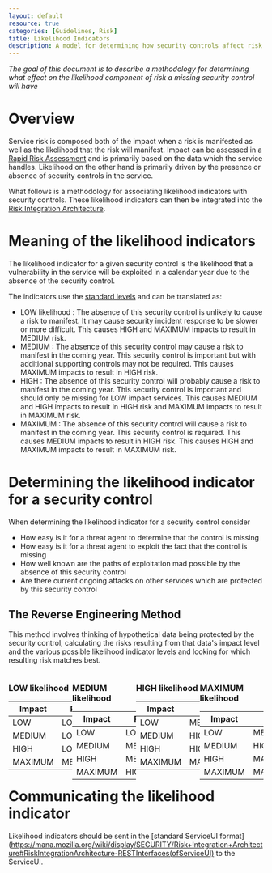 ```yaml
---
layout: default
resource: true
categories: [Guidelines, Risk]
title: Likelihood Indicators
description: A model for determining how security controls affect risk
---
```


*The goal of this document is to describe a methodology for determining what
effect on the likelihood component of risk a missing security control will have*

# Overview

Service risk is composed both of the impact when a risk is manifested as well as
the likelihood that the risk will manifest. Impact can be assessed in a
[Rapid Risk Assessment](https://wiki.mozilla.org/Security/Risk_management/Rapid_Risk_Assessment#Recording_risk_impacts)
and is primarily based on the data which the service handles.
Likelihood on the other hand is primarily driven by the presence or absence of
security controls in the service.

What follows is a methodology for associating likelihood indicators with
security controls. These likelihood indicators can then be integrated into the
[Risk Integration Architecture](https://mana.mozilla.org/wiki/display/SECURITY/Risk+Integration+Architecture).

# Meaning of the likelihood indicators

The likelihood indicator for a given security control is the likelihood that
a vulnerability in the service will be exploited in a calendar year due to the absence of the
security control.

The indicators use the [standard levels](https://wiki.mozilla.org/Security/Standard_Levels)
and can be translated as:
* <span class="risk-low">LOW likelihood</span> : The absence of this security control is unlikely to cause a risk to
  manifest. It may cause security incident response to be slower or more
  difficult. This causes HIGH and MAXIMUM impacts to result in MEDIUM risk.
* MEDIUM : The absence of this security control may cause a risk to manifest in
  the coming year. This security control is important but with additional
  supporting controls may not be required. This causes MAXIMUM impacts to
  result in HIGH risk.
* HIGH : The absence of this security control will probably cause a risk to
  manifest in the coming year. This security control is important and should
  only be missing for LOW impact services. This causes MEDIUM and HIGH impacts
  to result in HIGH risk and MAXIMUM impacts to result in MAXIMUM
  risk.
* MAXIMUM : The absence of this security control will cause a risk to manifest
  in the coming year. This security control is required. This causes MEDIUM 
  impacts to result in HIGH risk. This causes HIGH and MAXIMUM impacts to result
  in MAXIMUM risk.

# Determining the likelihood indicator for a security control

When determining the likelihood indicator for a security control consider

* How easy is it for a threat agent to determine that the control is missing
* How easy is it for a threat agent to exploit the fact that the control is
  missing
* How well known are the paths of exploitation mad possible by the absence of
  this security control
* Are there current ongoing attacks on other services which are protected by
  this security control

## The Reverse Engineering Method

This method involves thinking of hypothetical data being protected by the
security control, calculating the risks resulting from that data's impact level
and the various possible likelihood indicator levels and looking for which
resulting risk matches best.

<div style="float:left; width: 25%;">

### LOW likelihood

| Impact  | Risk   |
| ------- | ------ |
| LOW     | LOW    |
| MEDIUM  | LOW    |
| HIGH    | LOW    |
| MAXIMUM | MEDIUM |

</div><div style="float:left; width: 25%;">

### MEDIUM likelihood

| Impact  | Risk   |
| ------- | ------ |
| LOW     | LOW    |
| MEDIUM  | MEDIUM |
| HIGH    | MEDIUM |
| MAXIMUM | HIGH   |
</div><div style="float:left; width: 25%;">

### HIGH likelihood

| Impact  | Risk    |
| ------- | ------- |
| LOW     | MEDIUM  |
| MEDIUM  | HIGH    |
| HIGH    | HIGH    |
| MAXIMUM | MAXIMUM |
</div><div style="float:left; width: 25%;">

### MAXIMUM likelihood

| Impact  | Risk    |
| ------- | ------- |
| LOW     | MEDIUM  |
| MEDIUM  | HIGH    |
| HIGH    | MAXIMUM |
| MAXIMUM | MAXIMUM |
</div>

# Communicating the likelihood indicator

Likelihood indicators should be sent in the 
[standard ServiceUI format](https://mana.mozilla.org/wiki/display/SECURITY/Risk+Integration+Architecture#RiskIntegrationArchitecture-RESTInterfaces(ofServiceUI)
to the ServiceUI.
